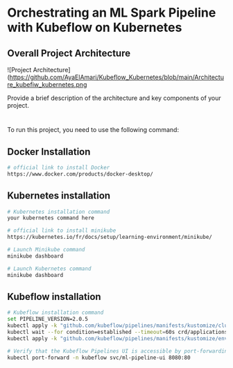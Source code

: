 # Orchestrating an ML Spark Pipeline with Kubeflow on Kubernetes
## Overall Project Architecture

![Project Architecture](https://github.com/AyaElAmari/Kubeflow_Kubernetes/blob/main/Architecture_kubefiw_kubernetes.png

Provide a brief description of the architecture and key components of your project.

#
To run this project, you need to use the following command:

## Docker Installation
```bash
# official link to install Docker
https://www.docker.com/products/docker-desktop/
```

## Kubernetes installation
```bash
# Kubernetes installation command
your kubernetes command here

# official link to install minikube
https://kubernetes.io/fr/docs/setup/learning-environment/minikube/

# Launch Minikube command
minikube dashboard 

# Launch Kubernetes command
minikube dashboard 
```

## Kubeflow installation
```bash
# Kubeflow installation command
set PIPELINE_VERSION=2.0.5
kubectl apply -k "github.com/kubeflow/pipelines/manifests/kustomize/cluster-scoped-resources?ref=$PIPELINE_VERSION"
kubectl wait --for condition=established --timeout=60s crd/applications.app.k8s.io
kubectl apply -k "github.com/kubeflow/pipelines/manifests/kustomize/env/platform-agnostic-pns?ref=$PIPELINE_VERSION"

# Verify that the Kubeflow Pipelines UI is accessible by port-forwarding
kubectl port-forward -n kubeflow svc/ml-pipeline-ui 8080:80
```

